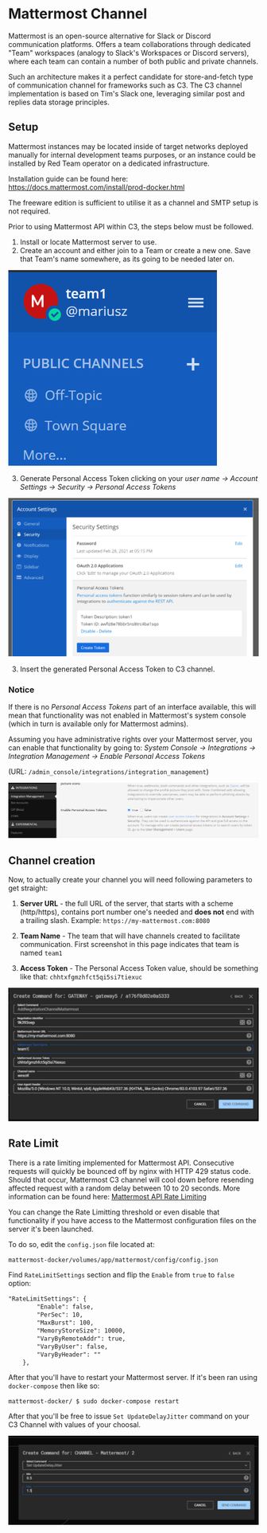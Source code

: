 # Mattermost Channel

Mattermost is an open-source alternative for Slack or Discord communication platforms. 
Offers a team collaborations through dedicated "Team" workspaces (analogy to Slack's Workspaces or Discord servers), where each team can contain a number of both public and private channels. 

Such an architecture makes it a perfect candidate for store-and-fetch type of communication channel for frameworks such as C3. The C3 channel implementation is based on Tim's Slack one, leveraging similar post and replies data storage principles.


## Setup

Mattermost instances may be located inside of target networks deployed manually for internal development teams purposes, or an instance could be installed by Red Team operator on a dedicated infrastructure.

Installation guide can be found here:
https://docs.mattermost.com/install/prod-docker.html

The freeware edition is sufficient to utilise it as a channel and SMTP setup is not required.

Prior to using Mattermost API within C3, the steps below must be followed.
1. Install or locate Mattermost server to use.
2. Create an account and either join to a Team or create a new one. Save that Team's name somewhere, as its going to be needed later on.

![](MattermostImages/1.png)

3. Generate Personal Access Token clicking on your _user name -> Account Settings -> Security -> Personal Access Tokens_

![](MattermostImages/2.png)

3. Insert the generated Personal Access Token to C3 channel.

### Notice

If there is no _Personal Access Tokens_ part of an interface available, this will mean that functionality was not enabled in Mattermost's system console (which in turn is available only for Mattermost admins). 

Assuming you have administrative rights over your Mattermost server, you can enable that functionality by going to:
_System Console -> Integrations -> Integration Management -> Enable Personal Access Tokens_

(URL: `/admin_console/integrations/integration_management`)

![](MattermostImages/3.png)


## Channel creation

Now, to actually create your channel you will need following parameters to get straight:

1. **Server URL** - the full URL of the server, that starts with a scheme (http/https), contains port number one's needed and **does not** end with a trailing slash. Example: `https://my-mattermost.com:8080`

2. **Team Name** - The team that will have channels created to facilitate communication. First screenshot in this page indicates that team is named `team1`

3. **Access Token** - The Personal Access Token value, should be something like that: `chhtxfgmzhfct5qi5si7tiexuc`

![](MattermostImages/4.png)


## Rate Limit

There is a rate limiting implemented for Mattermost API. Consecutive requests will quickly be bounced off by nginx with HTTP 429 status code. Should that occur, Mattermost C3 channel will cool down before resending affected request with a random delay between 10 to 20 seconds. More information can be found here: [Mattermost API Rate Limiting](https://api.mattermost.com/#tag/rate-limiting)

You can change the Rate Limitting threshold or even disable that functionality if you have access to the Mattermost configuration files on the server it's been launched. 

To do so, edit the `config.json` file located at:

```
mattermost-docker/volumes/app/mattermost/config/config.json
```

Find `RateLimitSettings` section and flip the `Enable` from `true` to `false` option:

```
"RateLimitSettings": {
        "Enable": false,
        "PerSec": 10,
        "MaxBurst": 100,
        "MemoryStoreSize": 10000,
        "VaryByRemoteAddr": true,
        "VaryByUser": false,
        "VaryByHeader": ""
    },
```

After that you'll have to restart your Mattermost server. If it's been ran using `docker-compose` then like so:

```
mattermost-docker/ $ sudo docker-compose restart
```

After that you'll be free to issue `Set UpdateDelayJitter` command on your C3 Channel with values of your choosal.

![](MattermostImages/5.png)
